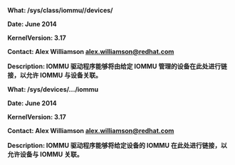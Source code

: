 **What: /sys/class/iommu/<iommu>/devices/**

**Date: June 2014**

**KernelVersion: 3.17**

**Contact: Alex Williamson <alex.williamson@redhat.com>**

**Description: IOMMU 驱动程序能够将由给定 IOMMU 管理的设备在此处进行链接，以允许 IOMMU 与设备关联。**

**What: /sys/devices/.../iommu**

**Date: June 2014**

**KernelVersion: 3.17**

**Contact: Alex Williamson <alex.williamson@redhat.com>**

**Description: IOMMU 驱动程序能够将给定设备的 IOMMU 在此处进行链接，以允许设备与 IOMMU 关联。**
